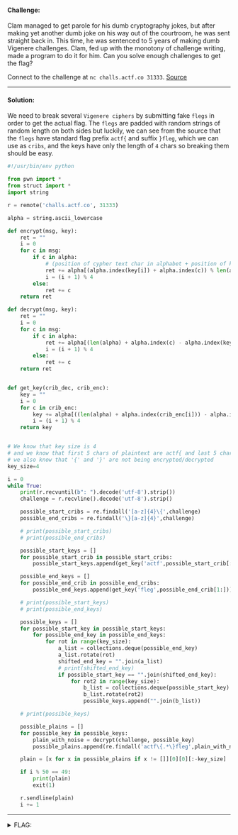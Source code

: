 #### Challenge:

Clam managed to get parole for his dumb cryptography jokes, but after making yet another dumb joke on his way out of the courtroom, he was sent straight back in. This time, he was sentenced to 5 years of making dumb Vigenere challenges. Clam, fed up with the monotony of challenge writing, made a program to do it for him. Can you solve enough challenges to get the flag?

Connect to the challenge at `nc challs.actf.co 31333`. [Source](./main.py ":ignore")

---

#### Solution:

We need to break several `Vigenere ciphers` by submitting fake `flegs` in order to get the actual flag. The `flegs` are padded with random strings of random length on both sides but luckily, we can see from the source that the `flegs` have standard flag prefix `actf{` and suffix `}fleg`, which we can use as `cribs`, and the keys have only the length of `4` chars so breaking them should be easy.

```python
#!/usr/bin/env python

from pwn import *
from struct import *
import string

r = remote('challs.actf.co', 31333)

alpha = string.ascii_lowercase

def encrypt(msg, key):
    ret = ""
    i = 0
    for c in msg:
        if c in alpha:
            # (position of cypher text char in alphabet + position of key char in alphabet) = char of alphabet
            ret += alpha[(alpha.index(key[i]) + alpha.index(c)) % len(alpha)]
            i = (i + 1) % 4
        else:
            ret += c
    return ret

def decrypt(msg, key):
    ret = ""
    i = 0
    for c in msg:
        if c in alpha:
            ret += alpha[(len(alpha) + alpha.index(c) - alpha.index(key[i])) % len(alpha)]
            i = (i + 1) % 4
        else:
            ret += c
    return ret


def get_key(crib_dec, crib_enc):
    key = ""
    i = 0
    for c in crib_enc:
        key += alpha[((len(alpha) + alpha.index(crib_enc[i])) - alpha.index(crib_dec[i])) % len(alpha)]
        i = (i + 1) % 4
    return key


# We know that key size is 4
# and we know that first 5 chars of plaintext are actf{ and last 5 chars are }fleg - cribs
# we also know that '{' and '}' are not being encrypted/decrypted
key_size=4

i = 0
while True:
    print(r.recvuntil(b": ").decode('utf-8').strip())
    challenge = r.recvline().decode('utf-8').strip()

    possible_start_cribs = re.findall('[a-z]{4}\{',challenge)
    possible_end_cribs = re.findall('\}[a-z]{4}',challenge)

    # print(possible_start_cribs)
    # print(possible_end_cribs)

    possible_start_keys = []
    for possible_start_crib in possible_start_cribs:
        possible_start_keys.append(get_key('actf',possible_start_crib[:-1]))

    possible_end_keys = []
    for possible_end_crib in possible_end_cribs:
        possible_end_keys.append(get_key('fleg',possible_end_crib[1:]))

    # print(possible_start_keys)
    # print(possible_end_keys)

    possible_keys = []
    for possible_start_key in possible_start_keys:
        for possible_end_key in possible_end_keys:
            for rot in range(key_size):
                a_list = collections.deque(possible_end_key)
                a_list.rotate(rot)
                shifted_end_key = "".join(a_list)
                # print(shifted_end_key)
                if possible_start_key == "".join(shifted_end_key):
                    for rot2 in range(key_size):
                        b_list = collections.deque(possible_start_key)
                        b_list.rotate(rot2)
                        possible_keys.append("".join(b_list))

    # print(possible_keys)

    possible_plains = []
    for possible_key in possible_keys:
        plain_with_noise = decrypt(challenge, possible_key)
        possible_plains.append(re.findall('actf\{.*\}fleg',plain_with_noise))

    plain = [x for x in possible_plains if x != []][0][0][:-key_size]

    if i % 50 == 49:
        print(plain)
        exit(1)

    r.sendline(plain)
    i += 1
```

---

<details><summary>FLAG:</summary>

```
actf{classical_crypto_is_not_the_best}
```

</details>
<br/>

